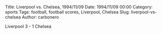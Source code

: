 Title: Liverpool vs. Chelsea, 1994/11/09
Date: 1994/11/09 00:00
Category: sports
Tags: football, football scores, Liverpool, Chelsea
Slug: liverpool-vs-chelsea
Author: carbonero


Liverpool 3 - 1 Chelsea
